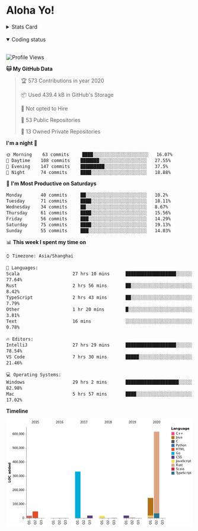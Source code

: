 # Aloha Yo!

<details>
<summary>Stats Card</summary>
 
[![Anurag's github stats](https://github-readme-stats.vercel.app/api?username=GarfieldZHU&show_icons=true&theme=tokyonight)](https://github.com/anuraghazra/github-readme-stats)
 
</details>

<br/>

<details open>

<summary>Coding status</summary>

<br/>

<!--START_SECTION:waka-->
![Profile Views](http://img.shields.io/badge/Profile%20Views-0-blue)

**🐱 My GitHub Data** 

> 🏆 573 Contributions in year 2020
 > 
> 📦 Used 439.4 kB in GitHub's Storage 
 > 
> 🚫 Not opted to Hire
 > 
> 📜 53 Public Repositories 
 > 
> 🔑 13 Owned Private Repositories 

**I'm a night 🦉** 

```text
🌞 Morning    63 commits     ████░░░░░░░░░░░░░░░░░░░░░   16.07% 
🌆 Daytime    108 commits    ███████░░░░░░░░░░░░░░░░░░   27.55% 
🌃 Evening    147 commits    █████████░░░░░░░░░░░░░░░░   37.5% 
🌙 Night      74 commits     ████░░░░░░░░░░░░░░░░░░░░░   18.88%

```
📅 **I'm Most Productive on Saturdays** 

```text
Monday       40 commits     ██░░░░░░░░░░░░░░░░░░░░░░░   10.2% 
Tuesday      71 commits     ████░░░░░░░░░░░░░░░░░░░░░   18.11% 
Wednesday    34 commits     ██░░░░░░░░░░░░░░░░░░░░░░░   8.67% 
Thursday     61 commits     ████░░░░░░░░░░░░░░░░░░░░░   15.56% 
Friday       56 commits     ███░░░░░░░░░░░░░░░░░░░░░░   14.29% 
Saturday     75 commits     ████░░░░░░░░░░░░░░░░░░░░░   19.13% 
Sunday       55 commits     ███░░░░░░░░░░░░░░░░░░░░░░   14.03%

```


📊 **This week I spent my time on** 

```text
⌚︎ Timezone: Asia/Shanghai

💬 Languages: 
Scala                    27 hrs 10 mins      ███████████████████░░░░░░   77.64% 
Rust                     2 hrs 56 mins       ██░░░░░░░░░░░░░░░░░░░░░░░   8.42% 
TypeScript               2 hrs 43 mins       ██░░░░░░░░░░░░░░░░░░░░░░░   7.79% 
Other                    1 hr 20 mins        █░░░░░░░░░░░░░░░░░░░░░░░░   3.81% 
Text                     16 mins             ░░░░░░░░░░░░░░░░░░░░░░░░░   0.78%

🔥 Editors: 
IntelliJ                 27 hrs 29 mins      ███████████████████░░░░░░   78.54% 
VS Code                  7 hrs 30 mins       █████░░░░░░░░░░░░░░░░░░░░   21.46%

💻 Operating Systems: 
Windows                  29 hrs 2 mins       ████████████████████░░░░░   82.98% 
Mac                      5 hrs 57 mins       ████░░░░░░░░░░░░░░░░░░░░░   17.02%

```

**Timeline**

![Chart not found](https://github.com/GarfieldZHU/GarfieldZHU/blob/master/charts/bar_graph.png) 


<!--END_SECTION:waka-->

</details>
